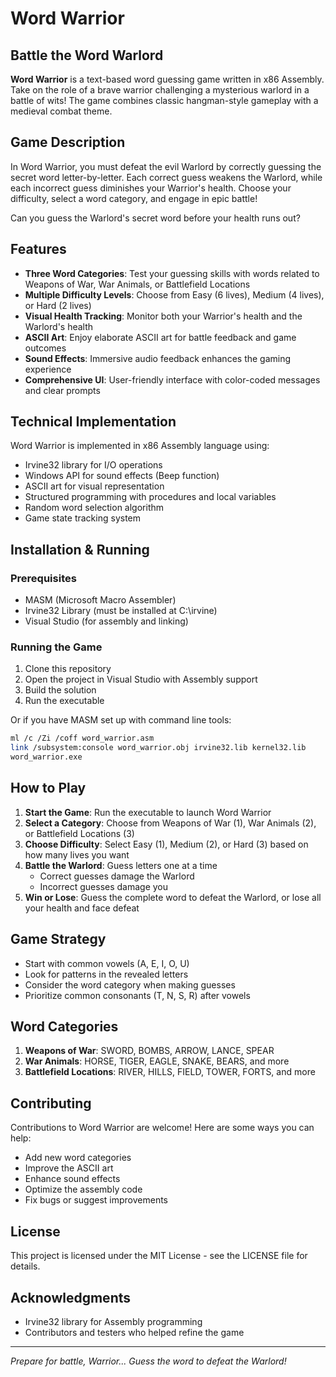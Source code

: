 # Word Warrior

## Battle the Word Warlord

**Word Warrior** is a text-based word guessing game written in x86 Assembly. Take on the role of a brave warrior challenging a mysterious warlord in a battle of wits! The game combines classic hangman-style gameplay with a medieval combat theme.

## Game Description

In Word Warrior, you must defeat the evil Warlord by correctly guessing the secret word letter-by-letter. Each correct guess weakens the Warlord, while each incorrect guess diminishes your Warrior's health. Choose your difficulty, select a word category, and engage in epic battle!

Can you guess the Warlord's secret word before your health runs out?

## Features

- **Three Word Categories**: Test your guessing skills with words related to Weapons of War, War Animals, or Battlefield Locations
- **Multiple Difficulty Levels**: Choose from Easy (6 lives), Medium (4 lives), or Hard (2 lives)
- **Visual Health Tracking**: Monitor both your Warrior's health and the Warlord's health
- **ASCII Art**: Enjoy elaborate ASCII art for battle feedback and game outcomes
- **Sound Effects**: Immersive audio feedback enhances the gaming experience
- **Comprehensive UI**: User-friendly interface with color-coded messages and clear prompts

## Technical Implementation

Word Warrior is implemented in x86 Assembly language using:

- Irvine32 library for I/O operations
- Windows API for sound effects (Beep function)
- ASCII art for visual representation
- Structured programming with procedures and local variables
- Random word selection algorithm
- Game state tracking system

## Installation & Running

### Prerequisites

- MASM (Microsoft Macro Assembler)
- Irvine32 Library (must be installed at C:\irvine)
- Visual Studio (for assembly and linking)

### Running the Game

1. Clone this repository
2. Open the project in Visual Studio with Assembly support
3. Build the solution
4. Run the executable

Or if you have MASM set up with command line tools:

```bash
ml /c /Zi /coff word_warrior.asm
link /subsystem:console word_warrior.obj irvine32.lib kernel32.lib
word_warrior.exe
```

## How to Play

1. **Start the Game**: Run the executable to launch Word Warrior
2. **Select a Category**: Choose from Weapons of War (1), War Animals (2), or Battlefield Locations (3)
3. **Choose Difficulty**: Select Easy (1), Medium (2), or Hard (3) based on how many lives you want
4. **Battle the Warlord**: Guess letters one at a time
   - Correct guesses damage the Warlord
   - Incorrect guesses damage you
5. **Win or Lose**: Guess the complete word to defeat the Warlord, or lose all your health and face defeat

## Game Strategy

- Start with common vowels (A, E, I, O, U)
- Look for patterns in the revealed letters
- Consider the word category when making guesses
- Prioritize common consonants (T, N, S, R) after vowels

## Word Categories

1. **Weapons of War**: SWORD, BOMBS, ARROW, LANCE, SPEAR
2. **War Animals**: HORSE, TIGER, EAGLE, SNAKE, BEARS, and more
3. **Battlefield Locations**: RIVER, HILLS, FIELD, TOWER, FORTS, and more

## Contributing

Contributions to Word Warrior are welcome! Here are some ways you can help:

- Add new word categories
- Improve the ASCII art
- Enhance sound effects
- Optimize the assembly code
- Fix bugs or suggest improvements

## License

This project is licensed under the MIT License - see the LICENSE file for details.

## Acknowledgments

- Irvine32 library for Assembly programming
- Contributors and testers who helped refine the game

---

*Prepare for battle, Warrior... Guess the word to defeat the Warlord!*
